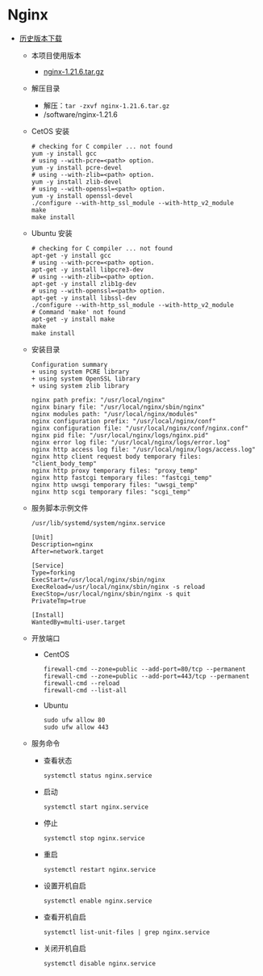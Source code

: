 # Nginx

- [历史版本下载](https://nginx.org/download/)
    - 本项目使用版本
        - [nginx-1.21.6.tar.gz](https://nginx.org/download/nginx-1.21.6.tar.gz)
    - 解压目录
        - 解压：`tar -zxvf nginx-1.21.6.tar.gz`
        - /software/nginx-1.21.6
    - CetOS 安装
        ```shell
        # checking for C compiler ... not found
        yum -y install gcc
        # using --with-pcre=<path> option.
        yum -y install pcre-devel
        # using --with-zlib=<path> option.
        yum -y install zlib-devel
        # using --with-openssl=<path> option.
        yum -y install openssl-devel
        ./configure --with-http_ssl_module --with-http_v2_module
        make
        make install
        ```
    - Ubuntu 安装
        ```shell
        # checking for C compiler ... not found
        apt-get -y install gcc
        # using --with-pcre=<path> option.
        apt-get -y install libpcre3-dev
        # using --with-zlib=<path> option.
        apt-get -y install zlib1g-dev
        # using --with-openssl=<path> option.
        apt-get -y install libssl-dev
        ./configure --with-http_ssl_module --with-http_v2_module
        # Command 'make' not found
        apt-get -y install make
        make
        make install
        ```
    - 安装目录
        ```
        Configuration summary
        + using system PCRE library
        + using system OpenSSL library
        + using system zlib library
        
        nginx path prefix: "/usr/local/nginx"
        nginx binary file: "/usr/local/nginx/sbin/nginx"
        nginx modules path: "/usr/local/nginx/modules"
        nginx configuration prefix: "/usr/local/nginx/conf"
        nginx configuration file: "/usr/local/nginx/conf/nginx.conf"
        nginx pid file: "/usr/local/nginx/logs/nginx.pid"
        nginx error log file: "/usr/local/nginx/logs/error.log"
        nginx http access log file: "/usr/local/nginx/logs/access.log"
        nginx http client request body temporary files: "client_body_temp"
        nginx http proxy temporary files: "proxy_temp"
        nginx http fastcgi temporary files: "fastcgi_temp"
        nginx http uwsgi temporary files: "uwsgi_temp"
        nginx http scgi temporary files: "scgi_temp"
        ```
    - 服务脚本示例文件
        ```
        /usr/lib/systemd/system/nginx.service
        ```
        ```
        [Unit]
        Description=nginx
        After=network.target
        
        [Service]
        Type=forking
        ExecStart=/usr/local/nginx/sbin/nginx
        ExecReload=/usr/local/nginx/sbin/nginx -s reload
        ExecStop=/usr/local/nginx/sbin/nginx -s quit
        PrivateTmp=true
        
        [Install]
        WantedBy=multi-user.target
        ```
    - 开放端口
        - CentOS
            ```shell
            firewall-cmd --zone=public --add-port=80/tcp --permanent
            firewall-cmd --zone=public --add-port=443/tcp --permanent
            firewall-cmd --reload
            firewall-cmd --list-all
            ```
        - Ubuntu
            ```shell
            sudo ufw allow 80
            sudo ufw allow 443
            ```
    - 服务命令

        - 查看状态
            ```
            systemctl status nginx.service
            ```
        - 启动
            ```
            systemctl start nginx.service
            ```
        - 停止
            ```
            systemctl stop nginx.service
            ```
        - 重启
            ```
            systemctl restart nginx.service
            ```
        - 设置开机自启
            ```
            systemctl enable nginx.service
            ```
        - 查看开机自启
            ```
            systemctl list-unit-files | grep nginx.service
            ```
        - 关闭开机自启
            ```
            systemctl disable nginx.service
            ```
